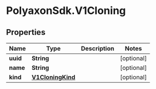 # PolyaxonSdk.V1Cloning

## Properties
Name | Type | Description | Notes
------------ | ------------- | ------------- | -------------
**uuid** | **String** |  | [optional] 
**name** | **String** |  | [optional] 
**kind** | [**V1CloningKind**](V1CloningKind.md) |  | [optional] 



